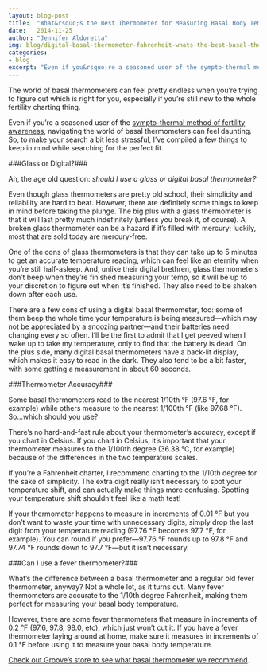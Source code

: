 ```yaml
---
layout: blog-post
title:  "What&rsquo;s the Best Thermometer for Measuring Basal Body Temperature?"
date:   2014-11-25
author: "Jennifer Aldoretta"
img: blog/digital-basal-thermometer-fahrenheit-whats-the-best-basal-thermometer.jpg
categories:
- blog
excerpt: "Even if you&rsquo;re a seasoned user of the sympto-thermal method of fertility awareness, navigating the world of basal thermometers can feel daunting. So, to make your search a bit less stressful, I&rsquo;ve compiled a few things to keep in mind while searching for the perfect fit..."
---
```


The world of basal thermometers can feel pretty endless when you&rsquo;re trying to figure out which is right for you, especially if you&rsquo;re still new to the whole fertility charting thing.

Even if you&rsquo;re a seasoned user of the <a class="text-link" href="/the-cycle/">sympto-thermal method of fertility awareness</a>, navigating the world of basal thermometers can feel daunting. So, to make your search a bit less stressful, I&rsquo;ve compiled a few things to keep in mind while searching for the perfect fit.

###Glass or Digital?###

Ah, the age old question: *should I use a glass or digital basal thermometer?*

Even though glass thermometers are pretty old school, their simplicity and reliability are hard to beat. However, there are definitely some things to keep in mind before taking the plunge. The big plus with a glass thermometer is that it will last pretty much indefinitely (unless you break it, of course). A broken glass thermometer can be a hazard if it&rsquo;s filled with mercury; luckily, most that are sold today are mercury-free.

One of the cons of glass thermometers is that they can take up to 5 minutes to get an accurate temperature reading, which can feel like an eternity when you&rsquo;re still half-asleep. And, unlike their digital brethren, glass thermometers don&rsquo;t beep when they&rsquo;re finished measuring your temp, so it will be up to your discretion to figure out when it&rsquo;s finished. They also need to be shaken down after each use.

There are a few cons of using a digital basal thermometer, too: some of them beep the whole time your temperature is being measured&mdash;which may not be appreciated by a snoozing partner&mdash;and their batteries need changing every so often. I&rsquo;ll be the first to admit that I get peeved when I wake up to take my temperature, only to find that the battery is dead. On the plus side, many digital basal thermometers have a back-lit display, which makes it easy to read in the dark. They also tend to be a bit faster, with some getting a measurement in about 60 seconds.

###Thermometer Accuracy###

Some basal thermometers read to the nearest 1/10th °F (97.6 °F, for example) while others measure to the nearest 1/100th °F (like 97.68 °F). So...which should you use?

There&rsquo;s no hard-and-fast rule about your thermometer&rsquo;s accuracy, except if you chart in Celsius. If you chart in Celsius, it&rsquo;s important that your thermometer measures to the 1/100th degree (36.38 °C, for example) because of the differences in the two temperature scales.

If you&rsquo;re a Fahrenheit charter, I recommend charting to the 1/10th degree for the sake of simplicity. The extra digit really isn&rsquo;t necessary to spot your temperature shift, and can actually make things more confusing. Spotting your temperature shift shouldn&rsquo;t feel like a math test!

If your thermometer happens to measure in increments of 0.01 °F but you don&rsquo;t want to waste your time with unnecessary digits, simply drop the last digit from your temperature reading (97.76 °F becomes 97.7 °F, for example). You can round if you prefer&mdash;97.76 °F rounds up to 97.8 °F and 97.74 °F rounds down to 97.7 °F&mdash;but it isn&rsquo;t necessary.

###Can I use a fever thermometer?###

What&rsquo;s the difference between a basal thermometer and a regular old fever thermometer, anyway? Not a whole lot, as it turns out. Many fever thermometers are accurate to the 1/10th degree Fahrenheit, making them perfect for measuring your basal body temperature. 

However, there are some fever thermometers that measure in increments of 0.2 °F (97.6, 97.8, 98.0, etc), which just won&rsquo;t cut it. If you have a fever thermometer laying around at home, make sure it measures in increments of 0.1 °F before using it to measure your basal body temperature.

<a class="text-link" href="/store/">Check out Groove&rsquo;s store to see what basal thermometer we recommend</a>.